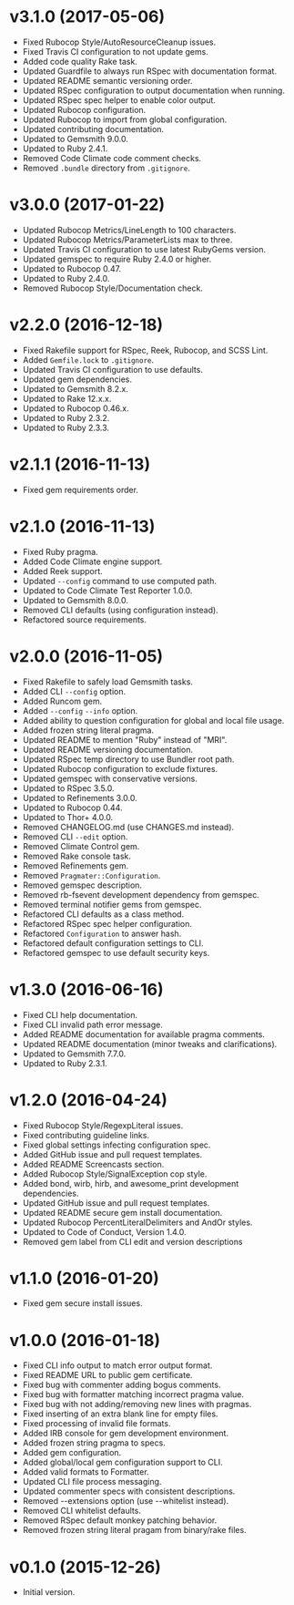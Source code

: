 # v3.1.0 (2017-05-06)

- Fixed Rubocop Style/AutoResourceCleanup issues.
- Fixed Travis CI configuration to not update gems.
- Added code quality Rake task.
- Updated Guardfile to always run RSpec with documentation format.
- Updated README semantic versioning order.
- Updated RSpec configuration to output documentation when running.
- Updated RSpec spec helper to enable color output.
- Updated Rubocop configuration.
- Updated Rubocop to import from global configuration.
- Updated contributing documentation.
- Updated to Gemsmith 9.0.0.
- Updated to Ruby 2.4.1.
- Removed Code Climate code comment checks.
- Removed `.bundle` directory from `.gitignore`.

# v3.0.0 (2017-01-22)

- Updated Rubocop Metrics/LineLength to 100 characters.
- Updated Rubocop Metrics/ParameterLists max to three.
- Updated Travis CI configuration to use latest RubyGems version.
- Updated gemspec to require Ruby 2.4.0 or higher.
- Updated to Rubocop 0.47.
- Updated to Ruby 2.4.0.
- Removed Rubocop Style/Documentation check.

# v2.2.0 (2016-12-18)

- Fixed Rakefile support for RSpec, Reek, Rubocop, and SCSS Lint.
- Added `Gemfile.lock` to `.gitignore`.
- Updated Travis CI configuration to use defaults.
- Updated gem dependencies.
- Updated to Gemsmith 8.2.x.
- Updated to Rake 12.x.x.
- Updated to Rubocop 0.46.x.
- Updated to Ruby 2.3.2.
- Updated to Ruby 2.3.3.

# v2.1.1 (2016-11-13)

- Fixed gem requirements order.

# v2.1.0 (2016-11-13)

- Fixed Ruby pragma.
- Added Code Climate engine support.
- Added Reek support.
- Updated `--config` command to use computed path.
- Updated to Code Climate Test Reporter 1.0.0.
- Updated to Gemsmith 8.0.0.
- Removed CLI defaults (using configuration instead).
- Refactored source requirements.

# v2.0.0 (2016-11-05)

- Fixed Rakefile to safely load Gemsmith tasks.
- Added CLI `--config` option.
- Added Runcom gem.
- Added `--config` `--info` option.
- Added ability to question configuration for global and local file usage.
- Added frozen string literal pragma.
- Updated README to mention "Ruby" instead of "MRI".
- Updated README versioning documentation.
- Updated RSpec temp directory to use Bundler root path.
- Updated Rubocop configuration to exclude fixtures.
- Updated gemspec with conservative versions.
- Updated to RSpec 3.5.0.
- Updated to Refinements 3.0.0.
- Updated to Rubocop 0.44.
- Updated to Thor+ 4.0.0.
- Removed CHANGELOG.md (use CHANGES.md instead).
- Removed CLI `--edit` option.
- Removed Climate Control gem.
- Removed Rake console task.
- Removed Refinements gem.
- Removed `Pragmater::Configuration`.
- Removed gemspec description.
- Removed rb-fsevent development dependency from gemspec.
- Removed terminal notifier gems from gemspec.
- Refactored CLI defaults as a class method.
- Refactored RSpec spec helper configuration.
- Refactored `Configuration` to answer hash.
- Refactored default configuration settings to CLI.
- Refactored gemspec to use default security keys.

# v1.3.0 (2016-06-16)

- Fixed CLI help documentation.
- Fixed CLI invalid path error message.
- Added README documentation for available pragma comments.
- Updated README documentation (minor tweaks and clarifications).
- Updated to Gemsmith 7.7.0.
- Updated to Ruby 2.3.1.

# v1.2.0 (2016-04-24)

- Fixed Rubocop Style/RegexpLiteral issues.
- Fixed contributing guideline links.
- Fixed global settings infecting configuration spec.
- Added GitHub issue and pull request templates.
- Added README Screencasts section.
- Added Rubocop Style/SignalException cop style.
- Added bond, wirb, hirb, and awesome_print development dependencies.
- Updated GitHub issue and pull request templates.
- Updated README secure gem install documentation.
- Updated Rubocop PercentLiteralDelimiters and AndOr styles.
- Updated to Code of Conduct, Version 1.4.0.
- Removed gem label from CLI edit and version descriptions

# v1.1.0 (2016-01-20)

- Fixed gem secure install issues.

# v1.0.0 (2016-01-18)

- Fixed CLI info output to match error output format.
- Fixed README URL to public gem certificate.
- Fixed bug with commenter adding bogus comments.
- Fixed bug with formatter matching incorrect pragma value.
- Fixed bug with not adding/removing new lines with pragmas.
- Fixed inserting of an extra blank line for empty files.
- Fixed processing of invalid file formats.
- Added IRB console for gem development environment.
- Added frozen string pragma to specs.
- Added gem configuration.
- Added global/local gem configuration support to CLI.
- Added valid formats to Formatter.
- Updated CLI file process messaging.
- Updated commenter specs with consistent descriptions.
- Removed --extensions option (use --whitelist instead).
- Removed CLI whitelist defaults.
- Removed RSpec default monkey patching behavior.
- Removed frozen string literal pragam from binary/rake files.

# v0.1.0 (2015-12-26)

- Initial version.
